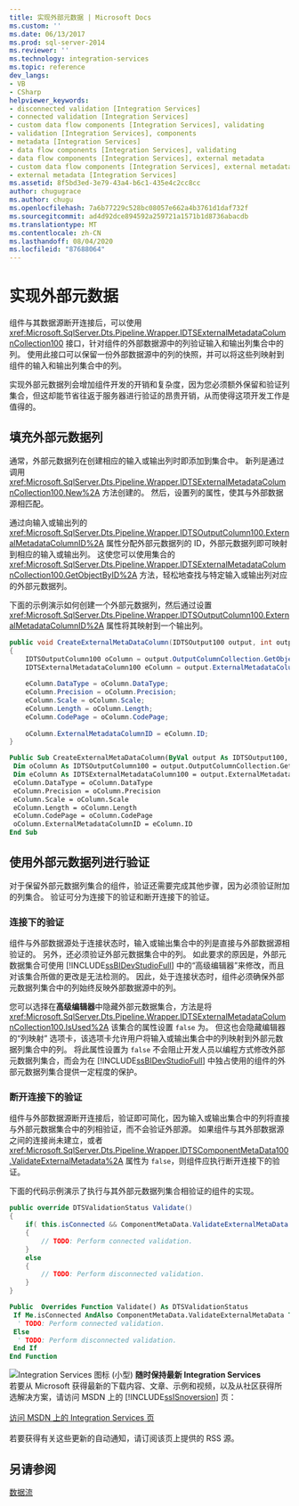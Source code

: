 ```yaml
---
title: 实现外部元数据 | Microsoft Docs
ms.custom: ''
ms.date: 06/13/2017
ms.prod: sql-server-2014
ms.reviewer: ''
ms.technology: integration-services
ms.topic: reference
dev_langs:
- VB
- CSharp
helpviewer_keywords:
- disconnected validation [Integration Services]
- connected validation [Integration Services]
- custom data flow components [Integration Services], validating
- validation [Integration Services], components
- metadata [Integration Services]
- data flow components [Integration Services], validating
- data flow components [Integration Services], external metadata
- custom data flow components [Integration Services], external metadata
- external metadata [Integration Services]
ms.assetid: 8f5bd3ed-3e79-43a4-b6c1-435e4c2cc8cc
author: chugugrace
ms.author: chugu
ms.openlocfilehash: 7a6b77229c528bc08057e662a4b3761d1daf732f
ms.sourcegitcommit: ad4d92dce894592a259721a1571b1d8736abacdb
ms.translationtype: MT
ms.contentlocale: zh-CN
ms.lasthandoff: 08/04/2020
ms.locfileid: "87688064"
---
```

# <a name="implementing-external-metadata"></a>实现外部元数据
  组件与其数据源断开连接后，可以使用 <xref:Microsoft.SqlServer.Dts.Pipeline.Wrapper.IDTSExternalMetadataColumnCollection100> 接口，针对组件的外部数据源中的列验证输入和输出列集合中的列。 使用此接口可以保留一份外部数据源中的列的快照，并可以将这些列映射到组件的输入和输出列集合中的列。  
  
 实现外部元数据列会增加组件开发的开销和复杂度，因为您必须额外保留和验证列集合，但这却能节省往返于服务器进行验证的昂贵开销，从而使得这项开发工作是值得的。  
  
## <a name="populating-external-metadata-columns"></a>填充外部元数据列  
 通常，外部元数据列在创建相应的输入或输出列时即添加到集合中。 新列是通过调用 <xref:Microsoft.SqlServer.Dts.Pipeline.Wrapper.IDTSExternalMetadataColumnCollection100.New%2A> 方法创建的。 然后，设置列的属性，使其与外部数据源相匹配。  
  
 通过向输入或输出列的 <xref:Microsoft.SqlServer.Dts.Pipeline.Wrapper.IDTSOutputColumn100.ExternalMetadataColumnID%2A> 属性分配外部元数据列的 ID，外部元数据列即可映射到相应的输入或输出列。 这使您可以使用集合的 <xref:Microsoft.SqlServer.Dts.Pipeline.Wrapper.IDTSExternalMetadataColumnCollection100.GetObjectByID%2A> 方法，轻松地查找与特定输入或输出列对应的外部元数据列。  
  
 下面的示例演示如何创建一个外部元数据列，然后通过设置 <xref:Microsoft.SqlServer.Dts.Pipeline.Wrapper.IDTSOutputColumn100.ExternalMetadataColumnID%2A> 属性将其映射到一个输出列。  
  
```csharp  
public void CreateExternalMetaDataColumn(IDTSOutput100 output, int outputColumnID )  
{  
    IDTSOutputColumn100 oColumn = output.OutputColumnCollection.GetObjectByID(outputColumnID);  
    IDTSExternalMetadataColumn100 eColumn = output.ExternalMetadataColumnCollection.New();  
  
    eColumn.DataType = oColumn.DataType;  
    eColumn.Precision = oColumn.Precision;  
    eColumn.Scale = oColumn.Scale;  
    eColumn.Length = oColumn.Length;  
    eColumn.CodePage = oColumn.CodePage;  
  
    oColumn.ExternalMetadataColumnID = eColumn.ID;  
}  
```  
  
```vb  
Public Sub CreateExternalMetaDataColumn(ByVal output As IDTSOutput100, ByVal outputColumnID As Integer)   
 Dim oColumn As IDTSOutputColumn100 = output.OutputColumnCollection.GetObjectByID(outputColumnID)   
 Dim eColumn As IDTSExternalMetadataColumn100 = output.ExternalMetadataColumnCollection.New   
 eColumn.DataType = oColumn.DataType   
 eColumn.Precision = oColumn.Precision   
 eColumn.Scale = oColumn.Scale   
 eColumn.Length = oColumn.Length   
 eColumn.CodePage = oColumn.CodePage   
 oColumn.ExternalMetadataColumnID = eColumn.ID   
End Sub  
```  
  
## <a name="validating-with-external-metadata-columns"></a>使用外部元数据列进行验证  
 对于保留外部元数据列集合的组件，验证还需要完成其他步骤，因为必须验证附加的列集合。 验证可分为连接下的验证和断开连接下的验证。  
  
### <a name="connected-validation"></a>连接下的验证  
 组件与外部数据源处于连接状态时，输入或输出集合中的列是直接与外部数据源相验证的。 另外，还必须验证外部元数据集合中的列。 如此要求的原因是，外部元数据集合可使用 [!INCLUDE[ssBIDevStudioFull](../../../includes/ssbidevstudiofull-md.md)] 中的“高级编辑器”来修改，而且对该集合所做的更改是无法检测的。 因此，处于连接状态时，组件必须确保外部元数据列集合中的列始终反映外部数据源中的列。  
  
 您可以选择在**高级编辑器**中隐藏外部元数据集合，方法是将 <xref:Microsoft.SqlServer.Dts.Pipeline.Wrapper.IDTSExternalMetadataColumnCollection100.IsUsed%2A> 该集合的属性设置 `false` 为。 但这也会隐藏编辑器的“列映射”  选项卡，该选项卡允许用户将输入或输出集合中的列映射到外部元数据列集合中的列。 将此属性设置为 `false` 不会阻止开发人员以编程方式修改外部元数据列集合，而会为在 [!INCLUDE[ssBIDevStudioFull](../../../includes/ssbidevstudiofull-md.md)] 中独占使用的组件的外部元数据列集合提供一定程度的保护。  
  
### <a name="disconnected-validation"></a>断开连接下的验证  
 组件与外部数据源断开连接后，验证即可简化，因为输入或输出集合中的列将直接与外部元数据集合中的列相验证，而不会验证外部源。 如果组件与其外部数据源之间的连接尚未建立，或者 <xref:Microsoft.SqlServer.Dts.Pipeline.Wrapper.IDTSComponentMetaData100.ValidateExternalMetadata%2A> 属性为 `false`，则组件应执行断开连接下的验证。  
  
 下面的代码示例演示了执行与其外部元数据列集合相验证的组件的实现。  
  
```csharp  
public override DTSValidationStatus Validate()  
{  
    if( this.isConnected && ComponentMetaData.ValidateExternalMetaData )  
    {  
        // TODO: Perform connected validation.  
    }  
    else  
    {  
        // TODO: Perform disconnected validation.  
    }  
}  
```  
  
```vb  
Public  Overrides Function Validate() As DTSValidationStatus   
 If Me.isConnected AndAlso ComponentMetaData.ValidateExternalMetaData Then   
  ' TODO: Perform connected validation.  
 Else   
  ' TODO: Perform disconnected validation.  
 End If   
End Function  
```  
  
![Integration Services 图标 (小型) ](../../media/dts-16.gif "集成服务图标（小）")  **随时保持最新 Integration Services**<br /> 若要从 Microsoft 获得最新的下载内容、文章、示例和视频，以及从社区获得所选解决方案，请访问 MSDN 上的 [!INCLUDE[ssISnoversion](../../../includes/ssisnoversion-md.md)] 页：<br /><br /> [访问 MSDN 上的 Integration Services 页](https://go.microsoft.com/fwlink/?LinkId=136655)<br /><br /> 若要获得有关这些更新的自动通知，请订阅该页上提供的 RSS 源。  
  
## <a name="see-also"></a>另请参阅  
 [数据流](../../data-flow/data-flow.md)  
  
  
